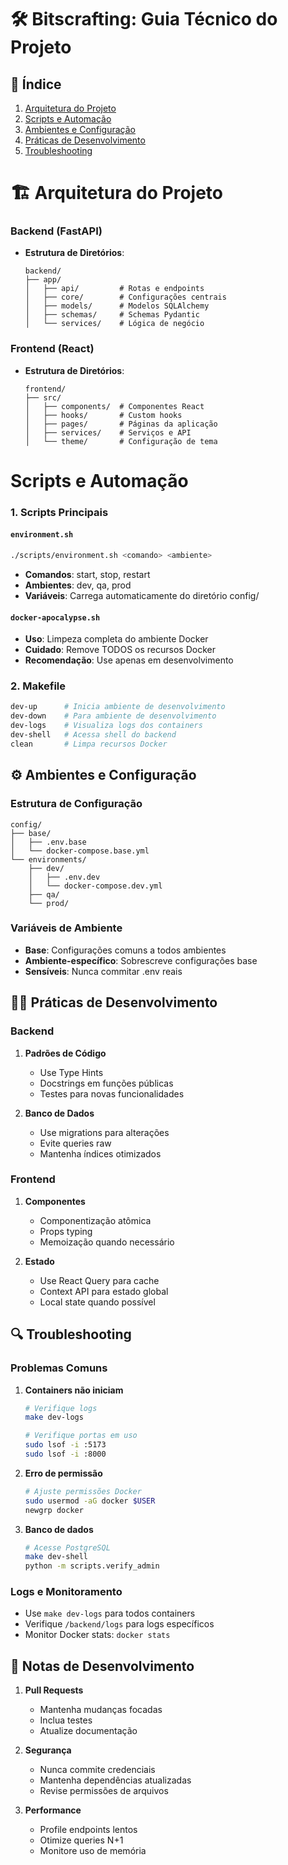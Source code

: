 # 🛠 Bitscrafting: Guia Técnico do Projeto

## 📑 Índice
1. [Arquitetura do Projeto](#arquitetura-do-projeto)
2. [Scripts e Automação](#scripts-e-automação)
3. [Ambientes e Configuração](#ambientes-e-configuração)
4. [Práticas de Desenvolvimento](#práticas-de-desenvolvimento)
5. [Troubleshooting](#troubleshooting)

# 🏗 Arquitetura do Projeto

### Backend (FastAPI)
- **Estrutura de Diretórios**:
  ```
  backend/
  ├── app/
  │   ├── api/         # Rotas e endpoints
  │   ├── core/        # Configurações centrais
  │   ├── models/      # Modelos SQLAlchemy
  │   ├── schemas/     # Schemas Pydantic
  │   └── services/    # Lógica de negócio
  ```

### Frontend (React)
- **Estrutura de Diretórios**:
  ```
  frontend/
  ├── src/
  │   ├── components/  # Componentes React
  │   ├── hooks/       # Custom hooks
  │   ├── pages/       # Páginas da aplicação
  │   ├── services/    # Serviços e API
  │   └── theme/       # Configuração de tema
  ```

# Scripts e Automação

### 1. Scripts Principais

#### `environment.sh`
```bash
./scripts/environment.sh <comando> <ambiente>
```
- **Comandos**: start, stop, restart
- **Ambientes**: dev, qa, prod
- **Variáveis**: Carrega automaticamente do diretório config/

#### `docker-apocalypse.sh`
- **Uso**: Limpeza completa do ambiente Docker
- **Cuidado**: Remove TODOS os recursos Docker
- **Recomendação**: Use apenas em desenvolvimento

### 2. Makefile
```makefile
dev-up      # Inicia ambiente de desenvolvimento
dev-down    # Para ambiente de desenvolvimento
dev-logs    # Visualiza logs dos containers
dev-shell   # Acessa shell do backend
clean       # Limpa recursos Docker
```

## ⚙️ Ambientes e Configuração

### Estrutura de Configuração
```
config/
├── base/
│   ├── .env.base
│   └── docker-compose.base.yml
└── environments/
    ├── dev/
    │   ├── .env.dev
    │   └── docker-compose.dev.yml
    ├── qa/
    └── prod/
```

### Variáveis de Ambiente
- **Base**: Configurações comuns a todos ambientes
- **Ambiente-específico**: Sobrescreve configurações base
- **Sensíveis**: Nunca commitar .env reais

## 👨‍💻 Práticas de Desenvolvimento

### Backend
1. **Padrões de Código**
   - Use Type Hints
   - Docstrings em funções públicas
   - Testes para novas funcionalidades

2. **Banco de Dados**
   - Use migrations para alterações
   - Evite queries raw
   - Mantenha índices otimizados

### Frontend
1. **Componentes**
   - Componentização atômica
   - Props typing
   - Memoização quando necessário

2. **Estado**
   - Use React Query para cache
   - Context API para estado global
   - Local state quando possível

## 🔍 Troubleshooting

### Problemas Comuns

1. **Containers não iniciam**
   ```bash
   # Verifique logs
   make dev-logs
   
   # Verifique portas em uso
   sudo lsof -i :5173
   sudo lsof -i :8000
   ```

2. **Erro de permissão**
   ```bash
   # Ajuste permissões Docker
   sudo usermod -aG docker $USER
   newgrp docker
   ```

3. **Banco de dados**
   ```bash
   # Acesse PostgreSQL
   make dev-shell
   python -m scripts.verify_admin
   ```

### Logs e Monitoramento
- Use `make dev-logs` para todos containers
- Verifique `/backend/logs` para logs específicos
- Monitor Docker stats: `docker stats`

## 📝 Notas de Desenvolvimento

1. **Pull Requests**
   - Mantenha mudanças focadas
   - Inclua testes
   - Atualize documentação

2. **Segurança**
   - Nunca commite credenciais
   - Mantenha dependências atualizadas
   - Revise permissões de arquivos

3. **Performance**
   - Profile endpoints lentos
   - Otimize queries N+1
   - Monitore uso de memória
